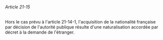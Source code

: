 ###### Article 21-15

Hors le cas prévu à l'article 21-14-1, l'acquisition de la nationalité française par décision de l'autorité publique résulte d'une naturalisation accordée par décret à la demande de l'étranger.

